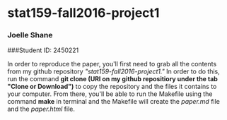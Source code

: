 # stat159-fall2016-project1
### Joelle Shane
###Student ID: 2450221

In order to reproduce the paper, you'll first need to grab all the contents from my github repository *"stat159-fall2016-project1."* In order to do this, run the command **git clone (URl on my github repositiory under the tab "Clone or Download")** to copy the repository and the files it contains to your computer. From there, you'll be able to run the Makefile using the command **make** in terminal and the Makefile will create the *paper.md* file and the *paper.html* file.